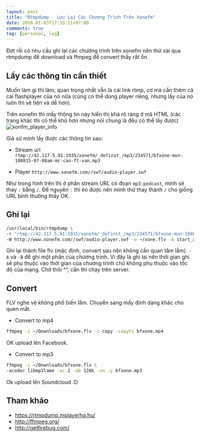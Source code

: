 ```yaml
---
layout: post
title: "Rtmpdump - Lưu Lại Các Chương Trình Trên Xonefm"
date: 2016-01-03T17:33:11+07:00
comments: true
tag: [personal, log]
---
```


Đợt rồi có nhu cầu ghi lại các chương trình trên xonefm nên thử xài qua
rtmpdump để download và ffmpeg để convert thấy rất ổn.

## Lấy các thông tin cần thiết

Muốn làm gì thì làm, quan trọng nhất vẫn là cái link rtmp, cơ mà cần
thêm cả cái flashplayer của nó nữa (cũng có thể dùng player riêng, nhưng
lấy của nó luôn thì sẽ tiện và dễ hơn).

Trên xonefm thì mấy thông tin này hiển thị khá rõ ràng ở mã HTML (các
trang khác thì có thể khó hơn nhưng nói chung là đều có thể lấy được)
![xonfm_player_info](https://cdn.jsdelivr.net/gh/smilekid1994/smilekid1994.github.io@source/images/xonefm_player_info.png "XoneFM player infomation")

Giả sử mình lấy được các thông tin sau:

* Stream url
`rtmp://42.117.5.91:1935/xonefm/_definst_/mp3/234571/bfxone-mon-100815-07-08am-mc-cao-ft-van.mp3`

* Player
`http://www.xonefm.com//swf/audio-player.swf`

Như trong hình trên thì ở phần stream URL có đoạn `mp3:podcast`, mình sẽ
thay `:` bằng `/`. Để nguyên `:` thì éo được nên mình thử thay thành `/`
cho giống URL bình thường thấy OK.

## Ghi lại

```bash
/usr/local/bin/rtmpdump \
-r "rtmp://42.117.5.91:1935/xonefm/_definst_/mp3/234571/bfxone-mon-100815-07-08am-mc-cao-ft-van.mp3" \
-W http://www.xonefm.com//swf/audio-player.swf -o ~/xone.flv -A start_at_seconds -B end_at_seconds
```

Ghi lại thành file flv (mặc định, convert sau nên không cần quan tâm
lắm). `-A` và `-B` để ghi một phần của chương trình. Vì đây là ghi lại
nên thời gian ghi sẽ phụ thuộc vào thời gian của chương trình chứ không
phụ thuộc vào tốc độ của mạng. Chờ thôi ^^, cần thì chạy trên server.

## Convert

FLV nghe vẻ không phổ biến lắm. Chuyển sang mấy định dạng khác cho quen
mắt.

* Convert to mp4
```bash
ffmpeg -i ~/Downloads/bfxone.flv -c copy -copyts bfxone.mp4
```

OK upload lên Facebook.

* Convert to mp3
```bash
ffmpeg -i ~/Downloads/bfxone.flv \
-acodec libmp3lame -ac 2 -ab 128k -vn -y bfxone.mp3
```

Ok upload lên Soundcloud :D

## Tham khảo

* https://rtmpdump.mplayerhq.hu/
* http://ffmpeg.org/
* http://getfirebug.com/

